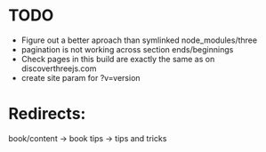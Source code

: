 # TODO

* Figure out a better aproach than symlinked node_modules/three
* pagination is not working across section ends/beginnings
* Check pages in this build are exactly the same as on discoverthreejs.com
* create site param for ?v=version

# Redirects:

book/content -> book
tips -> tips and tricks
